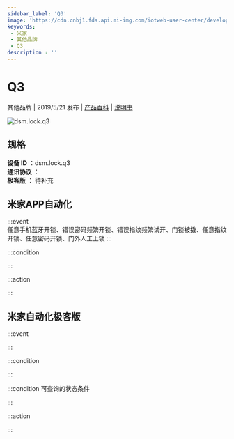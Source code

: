 ```yaml
---
sidebar_label: 'Q3'
image: 'https://cdn.cnbj1.fds.api.mi-img.com/iotweb-user-center/developer_16790476128187yeJTpA0.png?GalaxyAccessKeyId=AKVGLQWBOVIRQ3XLEW&Expires=9223372036854775807&Signature=76qy1aIDTc6LR56eFYhWxh4mGhs='
keywords: 
 - 米家
 - 其他品牌
 - Q3
description : ''
---
```

# Q3

其他品牌 | 2019/5/21 发布 | [产品百科](https://home.mi.com/webapp/content/baike/product/index.html?model=dsm.lock.q3/) | [说明书](https://home.mi.com/views/introduction.html?model=dsm.lock.q3&region=cn)

![dsm.lock.q3](https://cdn.cnbj1.fds.api.mi-img.com/iotweb-user-center/developer_16790476128187yeJTpA0.png?GalaxyAccessKeyId=AKVGLQWBOVIRQ3XLEW&Expires=9223372036854775807&Signature=76qy1aIDTc6LR56eFYhWxh4mGhs=)

## 规格  
> 
**设备 ID** ：dsm.lock.q3  
**通讯协议** ：  
**极客版**  ： 待补充 


## 米家APP自动化  

:::event  
任意手机蓝牙开锁、错误密码频繁开锁、错误指纹频繁试开、门锁被撬、任意指纹开锁、任意密码开锁、门外人工上锁
:::

:::condition  

:::

:::action   

:::

## 米家自动化极客版  

:::event  

:::

:::condition  

:::

:::condition 可查询的状态条件  

:::

:::action  

:::

        
